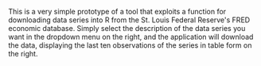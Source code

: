 This is a very simple prototype of a tool that exploits a function for downloading data series into R from the St. Louis Federal Reserve's FRED economic database. Simply select the description of the data series you want in the dropdown menu on the right, and the application will download the data, displaying the last ten observations of the series in table form on the right.